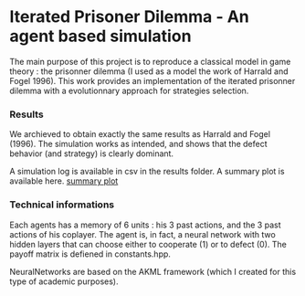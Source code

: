 # Iterated Prisoner Dilemma - An agent based simulation

The main purpose of this project is to reproduce a classical model in game theory : the prisonner dilemma (I used as a model the work of Harrald and Fogel 1996). This work provides an implementation of the iterated prisonner dilemma with a evolutionnary approach for strategies selection. 

### Results

We archieved to obtain exactly the same results as Harrald and Fogel (1996). The simulation works as intended, and shows that the defect behavior (and strategy) is clearly dominant.

A simulation log is available in csv in the results folder. A summary plot is available here.
[summary plot](https://raw.githubusercontent.com/Aldric-L/IPD-ABM/main/results/data_processing/plot1-fullcooperative-vs-fullnoncooperative.png)

### Technical informations

Each agents has a memory of 6 units : his 3 past actions, and the 3 past actions of his coplayer. The agent is, in fact, a neural network with two hidden layers that can choose either to cooperate (1) or to defect (0). The payoff matrix is defiened in constants.hpp.

NeuralNetworks are based on the AKML framework (which I created for this type of academic purposes).



